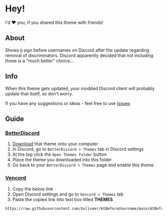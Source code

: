 # Hey!
I'd ❤️ you, if you shared this theme with friends!

## About
Shows `@` sign before usernames on Discord after the update regarding removal of discriminators. Discord apparently decided that not including those is a "much better" choice...


## Info
When this theme gets updated, your modded Discord client will probably update that itself, so don't worry.

If you have any suggestions or ideas - feel free to use [Issues](https://github.com/Guliveer/AtBeforeUsername/issues)


## Guide

### [BetterDiscord](https://betterdiscord.app)
1. [Download](https://github.com/Guliveer/AtBeforeUsername/archive/refs/heads/main.zip) that theme onto your computer
2. In Discord, go to `BetterDiscord > Themes` tab in Discord settings
3. At the top click the `Open Themes Folder` button
4. Place the theme you downloaded into this folder
5. Go back to your `BetterDiscord > Themes` page and enable this theme

### [Vencord](https://vencord.dev)
1. Copy the below link
2. Open Discord settings and go to `Vencord > Themes` tab
3. Paste the copied link into text box titled **THEMES**
```
https://raw.githubusercontent.com/Guliveer/AtBeforeUsername/main/AtBeforeUsername.theme.css
```

